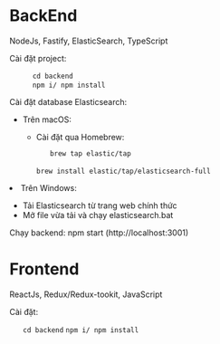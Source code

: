 <h1>BackEnd</h1>
<p>NodeJs, Fastify, ElasticSearch, TypeScript</p>
<p>Cài đặt project:</p>
<ol>
  <pre>
  <code>cd backend</code>
  <code>npm i/ npm install</code>
</pre>

</ol>
<p>Cài đặt database Elasticsearch:</p>
<ul>
  <li>Trên macOS:</li>
  <ul>
    <li>Cài đặt qua Homebrew:</li>
    <ul>
      <code>brew tap elastic/tap</code></ul></br>
  <code>brew install elastic/tap/elasticsearch-full</code>
    </ul>
  </ul>
  <li>Trên Windows:</li>
  <ul>
    <li>Tải Elasticsearch từ trang web chính thức</li>
    <li>Mở file vừa tải và chạy elasticsearch.bat</li>
  </ul>
</ul>
<p>Chạy backend: npm start (http://localhost:3001)</p>
<h1>Frontend</h1>
<p>ReactJs, Redux/Redux-tookit, JavaScript</p>
<p>Cài đặt:</p>
<ol>
  <code>cd backend</code>
  <code>npm i/ npm install</code>
</ol>

